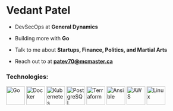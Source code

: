 <h1 align="left">Vedant Patel</h1>

- DevSecOps at **General Dynamics**

- Building more with **Go**

- Talk to me about **Startups, Finance, Politics, and Martial Arts**

- Reach out to at **patev70@mcmaster.ca**



<h3 align="left">Technologies:</h3>
<div >
	<img width="50" src="https://raw.githubusercontent.com/marwin1991/profile-technology-icons/refs/heads/main/icons/go.png" alt="Go" title="Go"/>
	<img width="50" src="https://raw.githubusercontent.com/marwin1991/profile-technology-icons/refs/heads/main/icons/docker.png" alt="Docker" title="Docker"/>
	<img width="50" src="https://raw.githubusercontent.com/marwin1991/profile-technology-icons/refs/heads/main/icons/kubernetes.png" alt="Kubernetes" title="Kubernetes"/>
	<img width="50" src="https://raw.githubusercontent.com/marwin1991/profile-technology-icons/refs/heads/main/icons/postgresql.png" alt="PostgreSQL" title="PostgreSQL"/>
	<img width="50" src="https://raw.githubusercontent.com/marwin1991/profile-technology-icons/refs/heads/main/icons/terraform.png" alt="Terraform" title="Terraform"/>
	<img width="50" src="https://raw.githubusercontent.com/marwin1991/profile-technology-icons/refs/heads/main/icons/ansible.png" alt="Ansible" title="Ansible"/>
	<img width="50" src="https://raw.githubusercontent.com/marwin1991/profile-technology-icons/refs/heads/main/icons/aws.png" alt="AWS" title="AWS"/>
	<img width="50" src="https://raw.githubusercontent.com/marwin1991/profile-technology-icons/refs/heads/main/icons/linux.png" alt="Linux" title="Linux"/>
</div>


